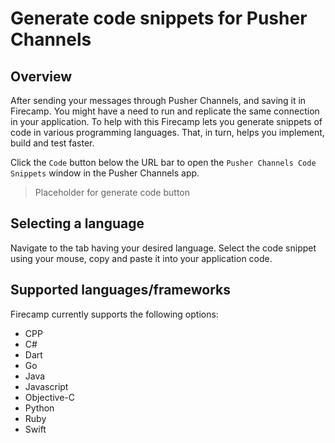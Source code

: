 # Generate code snippets for Pusher Channels

## Overview

After sending your messages through Pusher Channels, and saving it in Firecamp. You might have a need to run and replicate the same connection in your application. To help with this Firecamp lets you generate snippets of code in various programming languages. That, in turn, helps you implement, build and test faster.

Click the `Code` button below the URL bar to open the `Pusher Channels Code Snippets` window in the Pusher Channels app.

> Placeholder for generate code button

## Selecting a language
Navigate to the tab having your desired language. Select the code snippet using your mouse, copy and paste it into your application code.

## Supported languages/frameworks
Firecamp currently supports the following options:

- CPP
- C#
- Dart
- Go
- Java
- Javascript
- Objective-C
- Python
- Ruby
- Swift
